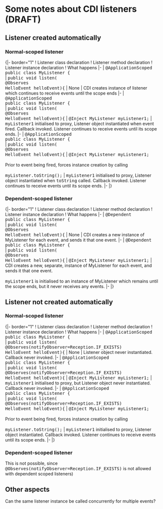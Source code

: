 # Some notes about CDI listeners (DRAFT)

## Listener created automatically

### Normal-scoped listener

{|- border="1"
! Listener class declaration
! Listener method declaration
! Listener instance declaration
! What happens 
|-
| <tt>@ApplicationScoped<br/>public class MyListener {<br/></tt>
| <tt>public void listen(<br/>@Observes<br/>HelloEvent helloEvent){</tt>
| None
| CDI creates instance of listener which continues to receive events until the scope ends 
|-
| <tt>@ApplicationScoped<br/>public class MyListener {<br/></tt>
| <tt>public void listen(<br/>@Observes<br/>HelloEvent helloEvent){</tt>
| <tt>@Inject MyListener myListener1;</tt>
| <tt>myListener1</tt> initialised to proxy, Listener object instantiated when event fired. Callback invoked. Listener continues to receive events until its scope ends.
|-
| <tt>@ApplicationScoped<br/>public class MyListener {<br/></tt>
| <tt>public void listen(<br/>@Observes<br/>HelloEvent helloEvent){</tt>
| <tt>@Inject MyListener myListener1;</tt><br/><br/>
Prior to event being fired, forces instance creation by calling<br/><br/>
<tt>myListener.toString();</tt> 
| <tt>myListener1</tt> initialised to proxy, Listener object instantiated when <tt>toString</tt> called. Callback invoked. Listener continues to receive events until its scope ends.
|-
|}

### Dependent-scoped listener

{|- border="1"
! Listener class declaration
! Listener method declaration
! Listener instance declaration
! What happens 
|-
| <tt>@Dependent<br/>public class MyListener {<br/></tt>
| <tt>public void listen(<br/>@Observes<br/>HelloEvent helloEvent){</tt>
| None
| CDI creates a new instance of MyListener for each event, and sends it that one event.
|-
| <tt>@Dependent<br/>public class MyListener {<br/></tt>
| <tt>public void listen(<br/>@Observes<br/>HelloEvent helloEvent){</tt>
| <tt>@Inject MyListener myListener1;</tt>
| CDI creates a new, separate, instance of MyListener for each event, and sends it that one event.<br/><br/><tt>myListener1</tt> is initialised to an instance of MyListener which remains until the scope ends, but it never receives any events. 
|-
|}

## Listener not created automatically

### Normal-scoped listener

{|- border="1"
! Listener class declaration
! Listener method declaration
! Listener instance declaration
! What happens 
|-
| <tt>@ApplicationScoped<br/>public class MyListener {<br/></tt>
| <tt>public void listen(<br/>@Observes(notifyObserver=Reception.IF_EXISTS)<br/>HelloEvent helloEvent){</tt>
| None
| Listener object never instantiated. Callback never invoked.
|-
| <tt>@ApplicationScoped<br/>public class MyListener {<br/></tt>
| <tt>public void listen(<br/>@Observes(notifyObserver=Reception.IF_EXISTS)<br/>HelloEvent helloEvent){</tt>
| <tt>@Inject MyListener myListener1;</tt>
| <tt>myListener1</tt> initialised to proxy, but Listener object never instantiated. Callback never invoked.
|-
| <tt>@ApplicationScoped<br/>public class MyListener {<br/></tt>
| <tt>public void listen(<br/>@Observes(notifyObserver=Reception.IF_EXISTS)<br/>HelloEvent helloEvent){</tt>
| <tt>@Inject MyListener myListener1;</tt><br/><br/>
Prior to event being fired, forces instance creation by calling<br/><br/>
<tt>myListener.toString();</tt> 
| <tt>myListener1</tt> initialised to proxy, Listener object instantiated. Callback invoked. Listener continues to receive events until its scope ends.
|-
|}

### Dependent-scoped listener

This is not possible, since <tt>@Observes(notifyObserver=Reception.IF_EXISTS)</tt> is not allowed with dependent scoped listeners) 

## Other aspects 

Can the same listener instance be called concurrently for multiple events?

